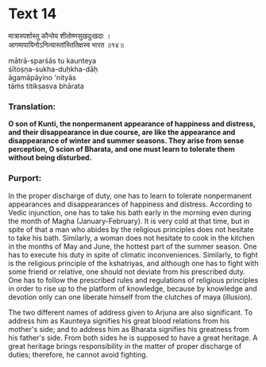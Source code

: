 # Text 14

मात्रास्पर्शास्तु कौन्तेय शीतोष्णसुखदुःखदाः ।  
आगमापायिनोऽनित्यास्तांस्तितिक्षस्व भारत ॥१४॥

mātrā-sparśās tu kaunteya  
śītoṣṇa-sukha-duḥkha-dāḥ  
āgamāpāyino 'nityās  
tāḿs titikṣasva bhārata



### Translation:

**O son of Kunti, the nonpermanent appearance of happiness and distress, and their disappearance in due course, are like the appearance and disappearance of winter and summer seasons. They arise from sense perception, O scion of Bharata, and one must learn to tolerate them without being disturbed.**

### Purport:

In the proper discharge of duty, one has to learn to tolerate nonpermanent appearances and disappearances of happiness and distress. According to Vedic injunction, one has to take his bath early in the morning even during the month of Magha (January-February). It is very cold at that time, but in spite of that a man who abides by the religious principles does not hesitate to take his bath. Similarly, a woman does not hesitate to cook in the kitchen in the months of May and June, the hottest part of the summer season. One has to execute his duty in spite of climatic inconveniences. Similarly, to fight is the religious principle of the kshatriyas, and although one has to fight with some friend or relative, one should not deviate from his prescribed duty. One has to follow the prescribed rules and regulations of religious principles in order to rise up to the platform of knowledge, because by knowledge and devotion only can one liberate himself from the clutches of maya (illusion).

The two different names of address given to Arjuna are also significant. To address him as Kaunteya signifies his great blood relations from his mother's side; and to address him as Bharata signifies his greatness from his father's side. From both sides he is supposed to have a great heritage. A great heritage brings responsibility in the matter of proper discharge of duties; therefore, he cannot avoid fighting.